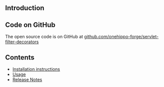 
## Introduction 



## Code on GitHub

The open source code is on GitHub at [github.com/onehippo-forge/servlet-filter-decorators](https://github.com/onehippo-forge/servlet-filter-decorators)  

## Contents
- [Installation instructions](install.html)
- [Usage](usage.html)
- [Release Notes](release-notes.html)


